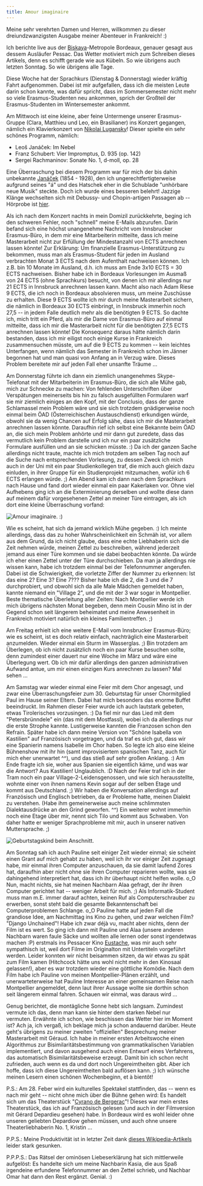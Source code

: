 ```yaml
---
title: Amour imaginaire
---
```


Meine sehr verehrten Damen und Herren, willkommen zu dieser dreiundzwanzigsten Ausgabe meiner Abenteuer in Frankreich! :)

Ich berichte live aus der [Biskaya](http://de.wikipedia.org/wiki/Biskaya)-Metropole Bordeaux, genauer gesagt aus dessem Ausläufer Pessac. Das Wetter motiviert mich zum Schreiben dieses Artikels, denn es schifft gerade wie aus Kübeln. So wie übrigens auch letzten Sonntag. So wie übrigens alle Tage.

Diese Woche hat der Sprachkurs (Dienstag & Donnerstag) wieder kräftig Fahrt aufgenommen. Dabei ist mir aufgefallen, dass ich die meisten Leute darin schon kannte, was dafür spricht, dass im Sommersemester nicht mehr so viele Erasmus-Studenten neu ankommen, sprich der Großteil der Erasmus-Studenten im Wintersemester ankommt.

Am Mittwoch ist eine kleine, aber feine Untermenge unserer Erasmus-Gruppe (Clara, Matthieu und Leo, ein Brasilianer) ins Konzert gegangen, nämlich ein Klavierkonzert von [Nikolai Lugansky](http://de.wikipedia.org/wiki/Nikolai_Lwowitsch_Luganski)! Dieser spielte ein sehr schönes Programm, nämlich:


* Leoš Janáček: Im Nebel
* Franz Schubert: Vier Impromptus, D. 935 (op. 142)
* Sergei Rachmaninov: Sonate No. 1, d-moll, op. 28


Eine Überraschung bei diesem Programm war für mich der bis dahin unbekannte [Janáček](http://de.wikipedia.org/wiki/Leo%C5%A1_Jan%C3%A1%C4%8Dek) (1854 - 1928), den ich ungerechtfertigterweise aufgrund seines "á" und des Hatschek eher in die Schublade "unhörbare neue Musik" steckte. Doch ich wurde eines besseren belehrt! Jazzige Klänge wechselten sich mit Debussy- und Chopin-artigen Passagen ab -- Hörprobe ist [hier](http://www.youtube.com/watch?v=HTifao_sq2o).

Als ich nach dem Konzert nachts in mein Domizil zurückkehrte, beging ich den schweren Fehler, noch "schnell" meine E-Mails abzurufen. Darin befand sich eine höchst unangenehme Nachricht vom Innsbrucker Erasmus-Büro, in dem mir eine Mitarbeiterin mitteilte, dass ich meine Masterarbeit nicht zur Erfüllung der Mindestanzahl von ECTS anrechnen lassen könnte!
Zur Erklärung: Um finanzielle Erasmus-Unterstützung zu bekommen, muss man als Erasmus-Student für jeden im Ausland verbrachten Monat 3 ECTS nach dem Aufenthalt nachweisen können. Ich z.B. bin 10 Monate im Ausland, d.h. ich muss am Ende 3x10 ECTS = 30 ECTS nachweisen. Bisher habe ich in Bordeaux Vorlesungen im Ausmaß von 24 ECTS (ohne Sprachkurs) besucht, von denen ich mir allerdings nur 21 ECTS in Innsbruck anrechnen lassen kann. Macht also nach Adam Riese 9 ECTS, die ich noch in Bordeaux absolvieren muss, um meine Zuschüsse zu erhalten. Diese 9 ECTS wollte ich mir durch meine Masterarbeit sichern, die nämlich in Bordeaux 30 ECTS einbringt, in Innsbruck immerhin noch 27,5 -- in jedem Falle deutlich mehr als die benötigten 9 ECTS.
So dachte ich, mich tritt ein Pferd, als mir die Dame von Erasmus-Büro auf einmal mitteilte, dass ich mir die Masterarbeit nicht für die benötigten 27,5 ECTS anrechnen lassen könnte! Die Konsequenz daraus hätte nämlich darin bestanden, dass ich mir eiligst noch einige Kurse in Frankreich zusammensuchen müsste, um auf die 9 ECTS zu kommen -- kein leichtes Unterfangen, wenn nämlich das Semester in Frankreich schon im Jänner begonnen hat und man quasi von Anfang an in Verzug wäre. Dieses Problem bereitete mir auf jeden Fall eher unsanfte Träume ...

Am Donnerstag führte ich dann ein ziemlich unangenehmes Skype-Telefonat mit der Mitarbeiterin im Erasmus-Büro, die sich alle Mühe gab, mich zur Schnecke zu machen: Von fehlenden Unterschriften über Verspätungen meinerseits bis hin zu falsch ausgefüllten Formularen warf sie mir ziemlich einiges an den Kopf, mit der Conclusio, dass der ganze Schlamassel mein Problem wäre und sie sich trotzdem gnädigerweise noch einmal beim ÖAD (Österreichischen Austauschdienst) erkundigen würde, obwohl sie da wenig Chancen auf Erfolg sähe, dass ich mir die Masterarbeit anrechnen lassen könnte.
Daraufhin rief ich selbst eine Bekannte beim ÖAD an, die sich mein Problem anhörte und mir dann gut zuredete, dass das vermutlich kein Problem darstelle und ich nur ein paar zusätzliche Formulare ausfüllen und an sie schicken müsste. :)
Da ich der ganzen Sache allerdings nicht traute, machte ich mich trotzdem am selben Tag noch auf die Suche nach entsprechenden Vorlesung, zu dessen Zweck ich mich auch in der Uni mit ein paar Studienkollegen traf, die mich auch gleich dazu einluden, in ihrer Gruppe für ein Studienprojekt mitzumachen, wofür ich 6 ECTS erlangen würde. ;)
Am Abend kam ich dann nach dem Sprachkurs nach Hause und fand dort wieder einmal ein paar Kakerlaken vor. Ohne viel Aufhebens ging ich an die Exterminierung derselben und wollte diese dann auf meinem dafür vorgesehenen Zettel an meiner Türe eintragen, als ich dort eine kleine Überraschung vorfand:

![Amour imaginaire. :)]($media$/Photo2631.jpg)

Wie es scheint, hat sich da jemand wirklich Mühe gegeben. :) Ich meinte allerdings, dass das zu hoher Wahrscheinlichkeit ein Schmäh ist, vor allem aus dem Grund, da ich nicht glaube, dass eine echte Liebhaberin sich die Zeit nehmen würde, meinen Zettel zu beschreiben, während jederzeit jemand aus einer Türe kommen und sie dabei beobachten könnte. Da würde ich eher einen Zettel unter der Türe durchschieben.
Da man ja allerdings nie wissen kann, habe ich trotzdem einmal bei der Telefonnummer angerufen. Dabei ist die Schwierigkeit, die vorletzte Ziffer der Nummer zu erkennen: Ist das eine 2? Eine 3? Eine 7??? Bisher habe ich die 2, die 3 und die 7 durchprobiert, und obwohl sich da alle Male Mädchen gemeldet haben, kannte niemand ein "Village 2", und die mit der 3 war sogar in Montpellier.
Beste thematische Überleitung aller Zeiten: Nach Montpellier werde ich mich übrigens nächsten Monat begeben, denn mein Cousin Mino ist in der Gegend schon seit längerem beheimatet und meine Anwesenheit in Frankreich motiviert natürlich ein kleines Familientreffen. ;)

Am Freitag erhielt ich eine weitere E-Mail vom Innsbrucker Erasmus-Büro; wie es scheint, ist es doch relativ einfach, nachträglich eine Masterarbeit anzumelden. Wieder einmal ein Sturm im Wasserglas. ;) Bin trotzdem am Überlegen, ob ich nicht zusätzlich noch ein paar Kurse besuchen sollte, denn zumindest einer dauert nur eine Woche im März und wäre eine Überlegung wert. Ob ich mir dafür allerdings den ganzen administrativen Aufwand antue, um mir einen einzigen Kurs anrechnen zu lassen? Mal sehen ...

Am Samstag war wieder einmal eine Feier mit dem Chor angesagt, und zwar eine Überraschungsfeier zum 30. Geburtstag für unser Chormitglied Paul im Hause seiner Eltern. Dabei hat mich besonders das enorme Buffet beeindruckt.
Im Rahmen dieser Feier wurde ich auch lautstark gebeten, etwas Tirolerisches vorzusingen. :) Da fiel mir nur das Lied mit dem "Petersbrünndele" ein (das mit dem Mostfassl), wobei ich da allerdings nur die erste Strophe kannte. Lustigerweise kannten die Franzosen schon den Refrain.
Später habe ich dann meine Version von "Schöne Isabella von Kastilien" auf Französisch vorgetragen, und da traf es sich gut, dass wir eine Spanierin namens Isabelle im Chor haben. So legte ich also eine kleine Bühnenshow mit ihr hin (samt improvisiertem spanischen Tanz, auch für mich eher unerwartet ^^), und das stieß auf sehr großen Anklang. :) Am Ende fragte ich sie, woher aus Spanien sie eigentlich käme, und was war die Antwort? Aus Kastilien! Unglaublich. :D
Nach der Feier traf ich in der Tram noch ein paar Village-2-Leidensgenossen, und wie sich herausstellte, wohnte einer von ihnen namens Kevin sogar auf der selben Etage und kommt aus Deutschland. ;) Wir haben die Konversation allerdings auf Französisch und Englisch betrieben, da er Probleme hatte, meinen Dialekt zu verstehen. (Habe ihm gemeinerweise auch meine schlimmsten Dialektausdrücke an den Grind geworfen. ^^) Ein weiterer wohnt immerhin noch eine Etage über mir, nennt sich Tilo und kommt aus Schwaben. Von daher hatte er weniger Sprachprobleme mit mir, auch in unserer nativen Muttersprache. ;)

![Geburtstagskind beim Anschnitt.]($media$/Photo2632.jpg)

Am Sonntag sah ich auch Pauline seit einiger Zeit wieder einmal; sie scheint einen Grant auf mich gehabt zu haben, weil ich ihr vor einiger Zeit zugesagt habe, mir einmal ihren Computer anzuschauen, da sie damit laufend Zores hat, daraufhin aber nicht ohne sie ihren Computer reparieren wollte, was sie dahingehend interpretiert hat, dass ich ihr überhaupt nicht helfen wolle. o_O Nun, macht nichts, sie hat meinen Nachbarn Alaa gefragt, der ihr ihren Computer gerichtet hat -- weniger Arbeit für mich. ;) Als Informatik-Student muss man m.E. immer darauf achten, keinen Ruf als Computerschrauber zu erwerben, sonst steht bald die gesamte Bekanntenschaft bei Computerproblemen Schlange. o_O
Pauline hatte auf jeden Fall die grandiose Idee, am Nachmittag ins Kino zu gehen, und zwar welchen Film? "Django Unchained"! Habe ich zwar déjà vu, macht aber nichts, denn der Film ist es wert. So ging ich dann mit Pauline und Alaa (unsere anderen Nachbarn waren faule Säcke und wollten alle lernen oder sonst irgendetwas machen :P) erstmals ins Pessacer Kino [Eustache](http://www.webeustache.com/), was mir auch sehr sympathisch ist, weil dort Filme im Originalton mit Untertiteln vorgeführt werden. Leider konnten wir nicht beisammen sitzen, da wir etwas zu spät zum Film kamen (Hitchcock hätte uns wohl nicht mehr in den Kinosaal gelassen!), aber es war trotzdem wieder eine göttliche Komödie.
Nach dem Film habe ich Pauline von meinen Montpellier-Plänen erzählt, und unerwarteterweise hat Pauline Interesse an einer gemeinsamen Reise nach Montpellier angemeldet, denn laut ihrer Aussage wollte sie dorthin schon seit längerem einmal fahren. Schauen wir einmal, was daraus wird ...

Genug berichtet, die montägliche Sonne hebt sich langsam. Zumindest vermute ich das, denn man kann sie hinter dem starken Nebel nur vermuten. Erwähnte ich schon, wie beschissen das Wetter hier im Moment ist? Ach ja, ich vergaß, ich beklage mich ja schon andauernd darüber.
Heute geht's übrigens zu meiner zweiten "offiziellen" Besprechung meiner Masterarbeit mit Géraud. Ich habe in meiner ersten Arbeitswoche einen Algorithmus zur Bisimilaritätsbestimmung von grammatikalischen Variablen implementiert, und davon ausgehend auch einen Entwurf eines Verfahrens, das automatisch Bisimilaritätsbeweise erzeugt. Damit bin ich schon recht zufrieden, auch wenn es da und dort noch Ungereimtheiten gibt. Aber ich hoffe, dass ich diese Ungereimtheiten bald auflösen kann. ;)
Ich wünsche meinen Lesern einen schönen Wochenbeginn, et à bientôt!

P.S.: Am 28. Feber wird ein kulturelles Spektakel stattfinden, das -- wenn es nach mir geht -- nicht ohne mich über die Bühne gehen wird: Es handelt sich um das Theaterstück "[Cyrano de Bergerac](http://de.wikipedia.org/wiki/Cyrano_de_Bergerac_%28Rostand%29)"! Dieses war mein erstes Theaterstück, das ich auf Französisch gelesen (und auch in der Filmversion mit Gérard Depardieu gesehen) habe. In Bordeaux wird es wohl leider ohne unseren geliebten Depardiow gehen müssen, und auch ohne unsere Theaterliebhaberin No. 1, Kristin ...

P.P.S.: Meine Produktivität ist in letzter Zeit dank [dieses Wikipedia-Artikels](http://de.wikipedia.org/wiki/Liste_gefl%C3%BCgelter_Worte) leider stark gesunken.

P.P.P.S.: Das Rätsel der ominösen Liebeserklärung hat sich mittlerweile aufgelöst: Es handelte sich um meine Nachbarin Kasia, die aus Spaß irgendeine erfundene Telefonnummer an den Zettel schrieb, und Nachbar Omar hat dann den Rest ergänzt. Genial. :)
